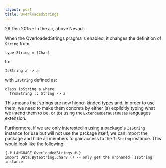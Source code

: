 ```yaml
---
layout: post
title: OverloadedStrings
---
```


<p class="meta">29 Dec 2015 - In the air, above Nevada</p>

When the OverloadedStrings pragma is enabled, it changes the definition of `String` from:

    type String = [Char]

to:

    IsString a -> a

with `IsString` defined as:

    class IsString a where
      fromString :: String -> a

This means that strings are now higher-kinded types and, in order to use them, we
need to make them concrete by either (a) explicitly typing what we intend them to be,
or (b) using the `ExtendedDefaultRules` languages extension.

Furthermore, if we are only interested in using a package's `IsString` instance for
use but will not use the package itself, we can import the package and hide all
members to gain access to the `IsString` instance. This would look like the
following:

    {-# LANGUAGE OverloadedStrings #-}
    import Data.ByteString.Char8 () -- only get the orphaned `IsString` instance


